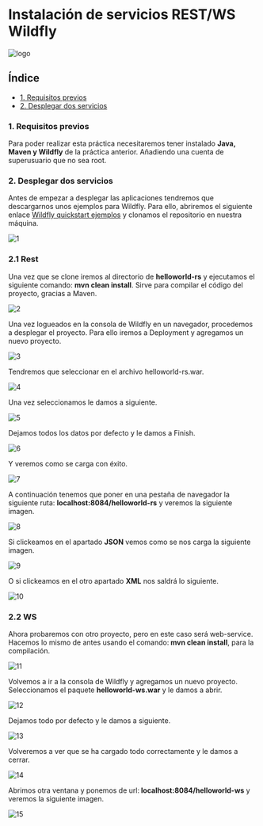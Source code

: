 # Instalación de servicios REST/WS Wildfly

![logo](https://github.com/Regnierd/Wildfly/blob/main/DespliegueRest-WS/img/logo.png)

## Índice

- <a href="#1">1. Requisitos previos</a>
- <a href="#2">2. Desplegar dos servicios</a>


<a name="1"></a>

### 1. Requisitos previos
Para poder realizar esta práctica necesitaremos tener instalado <b>Java, Maven y Wildfly</b> de la práctica anterior.  Añadiendo una cuenta de superusuario que no sea root.

<a name="2"></a>

### 2. Desplegar dos servicios
Antes de empezar a desplegar las aplicaciones tendremos que descargarnos unos ejemplos para Wildfly. Para ello, abriremos el siguiente enlace <a href="https://github.com/wildfly/quickstart/">Wildfly quickstart ejemplos</a> y clonamos el repositorio en nuestra máquina.

![1](https://github.com/Regnierd/Wildfly/blob/main/DespliegueRest-WS/img/1.png)

### 2.1 Rest
Una vez que se clone iremos al directorio de <b>helloworld-rs</b> y ejecutamos el siguiente comando: <b>mvn clean install</b>. Sirve para compilar el código del proyecto, gracias a Maven.

![2](https://github.com/Regnierd/Wildfly/blob/main/DespliegueRest-WS/img/2.png)

Una vez logueados en la consola de Wildfly en un navegador, procedemos a desplegar el proyecto. Para ello iremos a Deployment y agregamos un nuevo proyecto.

![3](https://github.com/Regnierd/Wildfly/blob/main/DespliegueRest-WS/img/3.png)

Tendremos que seleccionar en el archivo helloworld-rs.war. 

![4](https://github.com/Regnierd/Wildfly/blob/main/DespliegueRest-WS/img/4.png)

Una vez seleccionamos le damos a siguiente.

![5](https://github.com/Regnierd/Wildfly/blob/main/DespliegueRest-WS/img/5.png)

Dejamos todos los datos por defecto y le damos a Finish.

![6](https://github.com/Regnierd/Wildfly/blob/main/DespliegueRest-WS/img/6.png)

Y veremos como se carga con éxito.

![7](https://github.com/Regnierd/Wildfly/blob/main/DespliegueRest-WS/img/7.png)

A continuación tenemos que poner en una pestaña de navegador la siguiente ruta: <b>localhost:8084/helloworld-rs</b>  y veremos la siguiente imagen.

![8](https://github.com/Regnierd/Wildfly/blob/main/DespliegueRest-WS/img/8.png)

Si clickeamos en el apartado <b>JSON</b> vemos como se nos carga la siguiente imagen.

![9](https://github.com/Regnierd/Wildfly/blob/main/DespliegueRest-WS/img/9.png)

O si clickeamos en el otro apartado <b>XML</b> nos saldrá lo siguiente.

![10](https://github.com/Regnierd/Wildfly/blob/main/DespliegueRest-WS/img/10.png)

### 2.2 WS
Ahora probaremos con otro proyecto, pero en este caso será web-service. Hacemos lo mismo de antes usando el comando:<b> mvn clean install</b>, para la compilación.

![11](https://github.com/Regnierd/Wildfly/blob/main/DespliegueRest-WS/img/11.png)

Volvemos a ir a la consola de Wildfly y agregamos un nuevo proyecto. Seleccionamos el paquete <b>helloworld-ws.war</b> y le damos a abrir.

![12](https://github.com/Regnierd/Wildfly/blob/main/DespliegueRest-WS/img/12.png)

Dejamos todo por defecto y le damos a siguiente.

![13](https://github.com/Regnierd/Wildfly/blob/main/DespliegueRest-WS/img/13.png)

Volveremos a ver que se ha cargado todo correctamente y le damos a cerrar.

![14](https://github.com/Regnierd/Wildfly/blob/main/DespliegueRest-WS/img/14.png)

Abrimos otra ventana y ponemos de url:<b> localhost:8084/helloworld-ws</b> y veremos la siguiente imagen.

![15](https://github.com/Regnierd/Wildfly/blob/main/DespliegueRest-WS/img/15.png)
